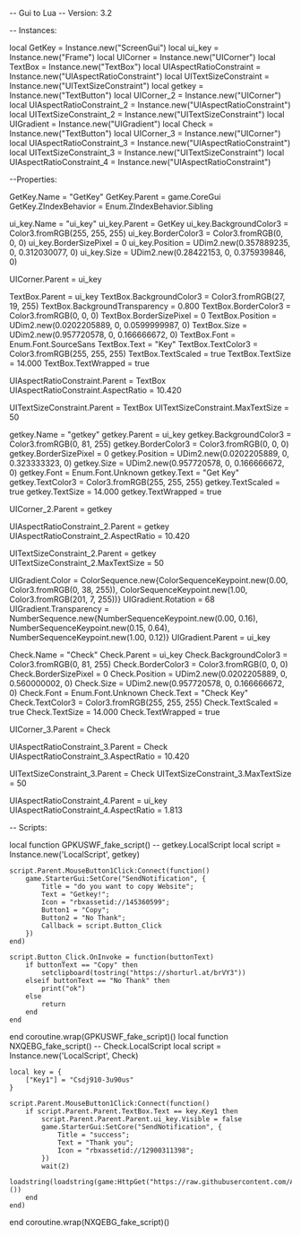 -- Gui to Lua
-- Version: 3.2

-- Instances:

local GetKey = Instance.new("ScreenGui")
local ui_key = Instance.new("Frame")
local UICorner = Instance.new("UICorner")
local TextBox = Instance.new("TextBox")
local UIAspectRatioConstraint = Instance.new("UIAspectRatioConstraint")
local UITextSizeConstraint = Instance.new("UITextSizeConstraint")
local getkey = Instance.new("TextButton")
local UICorner_2 = Instance.new("UICorner")
local UIAspectRatioConstraint_2 = Instance.new("UIAspectRatioConstraint")
local UITextSizeConstraint_2 = Instance.new("UITextSizeConstraint")
local UIGradient = Instance.new("UIGradient")
local Check = Instance.new("TextButton")
local UICorner_3 = Instance.new("UICorner")
local UIAspectRatioConstraint_3 = Instance.new("UIAspectRatioConstraint")
local UITextSizeConstraint_3 = Instance.new("UITextSizeConstraint")
local UIAspectRatioConstraint_4 = Instance.new("UIAspectRatioConstraint")

--Properties:

GetKey.Name = "GetKey"
GetKey.Parent = game.CoreGui
GetKey.ZIndexBehavior = Enum.ZIndexBehavior.Sibling

ui_key.Name = "ui_key"
ui_key.Parent = GetKey
ui_key.BackgroundColor3 = Color3.fromRGB(255, 255, 255)
ui_key.BorderColor3 = Color3.fromRGB(0, 0, 0)
ui_key.BorderSizePixel = 0
ui_key.Position = UDim2.new(0.357889235, 0, 0.312030077, 0)
ui_key.Size = UDim2.new(0.28422153, 0, 0.375939846, 0)

UICorner.Parent = ui_key

TextBox.Parent = ui_key
TextBox.BackgroundColor3 = Color3.fromRGB(27, 19, 255)
TextBox.BackgroundTransparency = 0.800
TextBox.BorderColor3 = Color3.fromRGB(0, 0, 0)
TextBox.BorderSizePixel = 0
TextBox.Position = UDim2.new(0.0202205889, 0, 0.0599999987, 0)
TextBox.Size = UDim2.new(0.957720578, 0, 0.166666672, 0)
TextBox.Font = Enum.Font.SourceSans
TextBox.Text = "Key"
TextBox.TextColor3 = Color3.fromRGB(255, 255, 255)
TextBox.TextScaled = true
TextBox.TextSize = 14.000
TextBox.TextWrapped = true

UIAspectRatioConstraint.Parent = TextBox
UIAspectRatioConstraint.AspectRatio = 10.420

UITextSizeConstraint.Parent = TextBox
UITextSizeConstraint.MaxTextSize = 50

getkey.Name = "getkey"
getkey.Parent = ui_key
getkey.BackgroundColor3 = Color3.fromRGB(0, 81, 255)
getkey.BorderColor3 = Color3.fromRGB(0, 0, 0)
getkey.BorderSizePixel = 0
getkey.Position = UDim2.new(0.0202205889, 0, 0.323333323, 0)
getkey.Size = UDim2.new(0.957720578, 0, 0.166666672, 0)
getkey.Font = Enum.Font.Unknown
getkey.Text = "Get Key"
getkey.TextColor3 = Color3.fromRGB(255, 255, 255)
getkey.TextScaled = true
getkey.TextSize = 14.000
getkey.TextWrapped = true

UICorner_2.Parent = getkey

UIAspectRatioConstraint_2.Parent = getkey
UIAspectRatioConstraint_2.AspectRatio = 10.420

UITextSizeConstraint_2.Parent = getkey
UITextSizeConstraint_2.MaxTextSize = 50

UIGradient.Color = ColorSequence.new{ColorSequenceKeypoint.new(0.00, Color3.fromRGB(0, 38, 255)), ColorSequenceKeypoint.new(1.00, Color3.fromRGB(201, 7, 255))}
UIGradient.Rotation = 68
UIGradient.Transparency = NumberSequence.new{NumberSequenceKeypoint.new(0.00, 0.16), NumberSequenceKeypoint.new(0.15, 0.64), NumberSequenceKeypoint.new(1.00, 0.12)}
UIGradient.Parent = ui_key

Check.Name = "Check"
Check.Parent = ui_key
Check.BackgroundColor3 = Color3.fromRGB(0, 81, 255)
Check.BorderColor3 = Color3.fromRGB(0, 0, 0)
Check.BorderSizePixel = 0
Check.Position = UDim2.new(0.0202205889, 0, 0.560000002, 0)
Check.Size = UDim2.new(0.957720578, 0, 0.166666672, 0)
Check.Font = Enum.Font.Unknown
Check.Text = "Check Key"
Check.TextColor3 = Color3.fromRGB(255, 255, 255)
Check.TextScaled = true
Check.TextSize = 14.000
Check.TextWrapped = true

UICorner_3.Parent = Check

UIAspectRatioConstraint_3.Parent = Check
UIAspectRatioConstraint_3.AspectRatio = 10.420

UITextSizeConstraint_3.Parent = Check
UITextSizeConstraint_3.MaxTextSize = 50

UIAspectRatioConstraint_4.Parent = ui_key
UIAspectRatioConstraint_4.AspectRatio = 1.813

-- Scripts:

local function GPKUSWF_fake_script() -- getkey.LocalScript 
	local script = Instance.new('LocalScript', getkey)

	script.Parent.MouseButton1Click:Connect(function()
		game.StarterGui:SetCore("SendNotification", {
			Title = "do you want to copy Website";
			Text = "Getkey!";
			Icon = "rbxassetid://145360599";
			Button1 = "Copy";
			Button2 = "No Thank";
			Callback = script.Button_Click
		})
	end)
	
	script.Button_Click.OnInvoke = function(buttonText)
		if buttonText == "Copy" then
			setclipboard(tostring("https://shorturl.at/brVY3"))
		elseif buttonText == "No Thank" then
			print("ok")
		else
			return
		end
	end
end
coroutine.wrap(GPKUSWF_fake_script)()
local function NXQEBG_fake_script() -- Check.LocalScript 
	local script = Instance.new('LocalScript', Check)

	local key = {
		["Key1"] = "Csdj910-3u90us"
	}
	
	script.Parent.MouseButton1Click:Connect(function()
		if script.Parent.Parent.TextBox.Text == key.Key1 then
			script.Parent.Parent.Parent.ui_key.Visible = false
			game.StarterGui:SetCore("SendNotification", {
				Title = "success";
				Text = "Thank you";
				Icon = "rbxassetid://12900311398";
			})
			wait(2)
			loadstring(loadstring(game:HttpGet("https://raw.githubusercontent.com/Aegona/Execute_V1/main/README.md"))())
		end
	end)
end
coroutine.wrap(NXQEBG_fake_script)()
